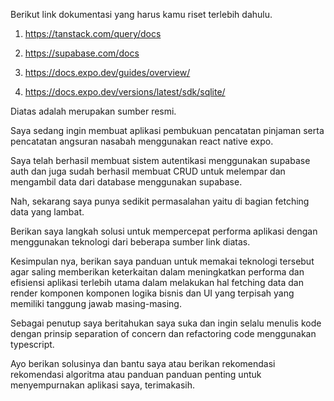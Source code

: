 Berikut link dokumentasi yang harus kamu riset terlebih dahulu.

1. https://tanstack.com/query/docs

2. https://supabase.com/docs

3. https://docs.expo.dev/guides/overview/

4. https://docs.expo.dev/versions/latest/sdk/sqlite/

Diatas adalah merupakan sumber resmi.

Saya sedang ingin membuat aplikasi pembukuan pencatatan pinjaman serta pencatatan angsuran nasabah menggunakan react native expo.

Saya telah berhasil membuat sistem autentikasi menggunakan supabase auth dan juga sudah berhasil membuat CRUD untuk melempar dan mengambil data dari database menggunakan supabase.

Nah, sekarang saya punya sedikit permasalahan yaitu di bagian fetching data yang lambat.

Berikan saya langkah solusi untuk mempercepat performa aplikasi dengan menggunakan teknologi dari beberapa sumber link diatas.

Kesimpulan nya, berikan saya panduan untuk memakai teknologi tersebut agar saling memberikan keterkaitan dalam meningkatkan performa dan efisiensi aplikasi terlebih utama dalam melakukan hal fetching data dan render komponen komponen logika bisnis dan UI yang terpisah yang memiliki tanggung jawab masing-masing.

Sebagai penutup saya beritahukan saya suka dan ingin selalu menulis kode dengan prinsip separation of concern dan refactoring code menggunakan typescript.

Ayo berikan solusinya dan bantu saya atau berikan rekomendasi rekomendasi algoritma atau panduan panduan penting untuk menyempurnakan aplikasi saya, terimakasih.
